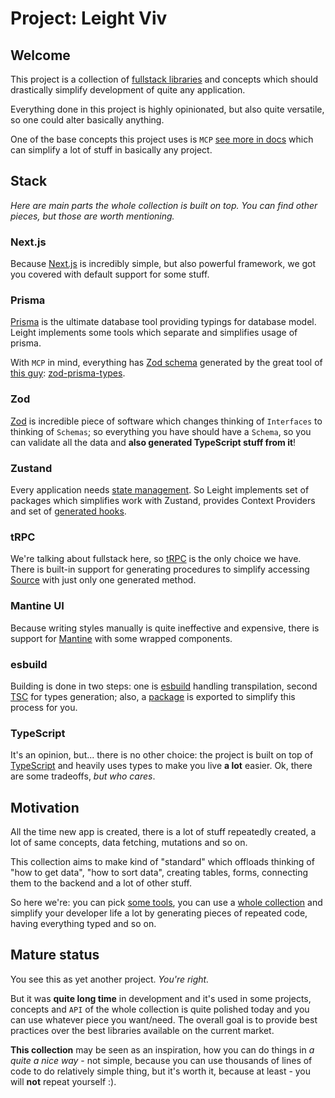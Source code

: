# Project: Leight Viv

## Welcome

This project is a collection of [fullstack libraries](docs/packages) and concepts which should drastically simplify development of quite any
application.

Everything done in this project is highly opinionated, but also quite versatile, so one could alter basically anything.

One of the base concepts this project uses is `MCP` [see more in docs](docs/concepts/mcp) which can simplify a lot of stuff in basically any project.

## Stack

_Here are main parts the whole collection is built on top. You can find other pieces, but those are worth mentioning._

### Next.js

Because [Next.js](https://nextjs.org/) is incredibly simple, but also powerful framework, we got you covered with default support for some stuff.

### Prisma

[Prisma](https://www.prisma.io/) is the ultimate database tool providing typings for database model. Leight implements some tools which separate and simplifies usage of prisma.

With `MCP` in mind, everything has [Zod schema](https://www.npmjs.com/package/zod) generated by the great tool of [this guy](https://github.com/chrishoermann): [zod-prisma-types](https://github.com/chrishoermann/zod-prisma-types).

### Zod

[Zod](https://www.npmjs.com/package/zod) is incredible piece of software which changes thinking of `Interfaces` to thinking of `Schemas`; so everything you have should have a `Schema`, so you can validate all the data
and **also generated TypeScript stuff from it**!

### Zustand

Every application needs [state management](https://www.npmjs.com/package/zustand). So Leight implements set of packages which simplifies work with Zustand, provides Context Providers and set of
[generated hooks](docs/packages/zustand).

### tRPC

We're talking about fullstack here, so [tRPC](https://trpc.io/) is the only choice we have. There is built-in support for generating procedures to simplify accessing
[Source](docs/packages/source) with just only one generated method.

### Mantine UI

Because writing styles manually is quite ineffective and expensive, there is support for [Mantine](https://mantine.dev/) with some wrapped components.

### esbuild

Building is done in two steps: one is [esbuild](https://esbuild.github.io/) handling transpilation, second [TSC](https://www.typescriptlang.org/) for types generation; also, a [package](docs/packages/esbuild) is
exported to simplify this process for you.

### TypeScript

It's an opinion, but... there is no other choice: the project is built on top of [TypeScript](https://www.typescriptlang.org/) and heavily uses types to make you live **a lot** easier. Ok, there are some tradeoffs, _but who cares_.

## Motivation

All the time new app is created, there is a lot of stuff repeatedly created, a lot of same concepts, data fetching, mutations and so on.

This collection aims to make kind of "standard" which offloads thinking of "how to get data", "how to sort data", creating tables, forms, connecting them to the backend
and a lot of other stuff.

So here we're: you can pick [some tools](docs/packages), you can use a [whole collection](docs/workbench) and simplify your developer life a lot by generating pieces of repeated code,
having everything typed and so on.

## Mature status

You see this as yet another project. _You're right._

But it was **quite long time** in development and it's used in some projects, concepts and `API` of the whole collection is quite polished today and you can use whatever
piece you want/need. The overall goal is to provide best practices over the best libraries available on the current market.

**This collection** may be seen as an inspiration, how you can do things in _a quite a nice way_ - not simple, because you can use thousands of lines of code to do relatively simple thing, but it's worth it, because
at least - you will **not** repeat yourself :).
